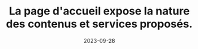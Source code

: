 ---
N: '94'
Rubrique: Identification et contact
title: La page d'accueil expose la nature des contenus et services proposés.
detail: Le fichier OPF expose la nature des contenus et services proposés.
categories: [" description métadonnées"]
agrege: O4094-E009
opquast: '4094'
indiceebook: '9'
description: "Règle n° 009"
weight:  009
actif: '1'
layout: rules
date: 2023-09-28
tags: ["", ""]
objectif: ["", ""]
Meo: ""
Controle: ""
Auteur: ""
---